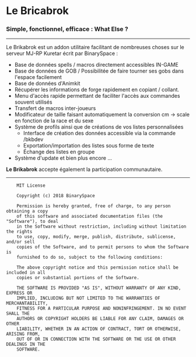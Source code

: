 # Le Bricabrok
### Simple, fonctionnel, efficace : What Else ?

---
Le Brikabrok est un addon utilitaire facilitant de nombreuses choses sur le serveur MJ-RP Kuretar écrit par BinarySpace : 


* Base de données spells / macros directement accessibles IN-GAME
* Base de données de GOB / Possibilitée de faire tourner ses gobs dans l'espace facilement
* Base de données d'Animkit
* Récupérer les informations de forge rapidement en copiant / collant.
* Menu d'accès rapide permettant de faciliter l'accès aux commandes souvent utilisés
* Transfert de macros inter-joueurs
* Modificateur de taille faisant automatiquement la conversion cm -> scale en fonction de la race et du sexe
* Système de profils ainsi que de créations de vos listes personnalisées
  - Interface de création des données accessible via la commande /bkbdev
  - Exportation/importation des listes sous forme de texte
  - Échange des listes en groupe
* Système d'update et bien plus encore ...

**Le Brikabrok** accepte également la participation communautaire.



---
```
    MIT License

    Copyright (c) 2018 BinarySpace

    Permission is hereby granted, free of charge, to any person obtaining a copy
    of this software and associated documentation files (the "Software"), to deal
    in the Software without restriction, including without limitation the rights
    to use, copy, modify, merge, publish, distribute, sublicense, and/or sell
    copies of the Software, and to permit persons to whom the Software is
    furnished to do so, subject to the following conditions:

    The above copyright notice and this permission notice shall be included in all
    copies or substantial portions of the Software.

    THE SOFTWARE IS PROVIDED "AS IS", WITHOUT WARRANTY OF ANY KIND, EXPRESS OR
    IMPLIED, INCLUDING BUT NOT LIMITED TO THE WARRANTIES OF MERCHANTABILITY,
    FITNESS FOR A PARTICULAR PURPOSE AND NONINFRINGEMENT. IN NO EVENT SHALL THE
    AUTHORS OR COPYRIGHT HOLDERS BE LIABLE FOR ANY CLAIM, DAMAGES OR OTHER
    LIABILITY, WHETHER IN AN ACTION OF CONTRACT, TORT OR OTHERWISE, ARISING FROM,
    OUT OF OR IN CONNECTION WITH THE SOFTWARE OR THE USE OR OTHER DEALINGS IN THE
    SOFTWARE.
```
